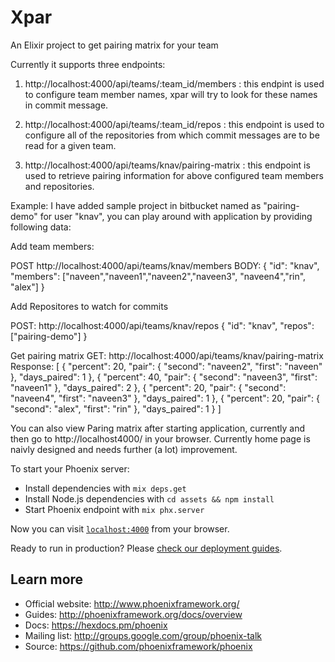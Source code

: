 # Xpar
An Elixir project to get pairing matrix for your team

Currently it supports three endpoints:
1) http://localhost:4000/api/teams/:team_id/members : this endpint is used to configure team member names, xpar 
will try to look for these names in commit message.

2) http://localhost:4000/api/teams/:team_id/repos : this endpoint is used to configure all of the repositories from which commit messages are to be read for a given team.
3) http://localhost:4000/api/teams/knav/pairing-matrix : this endpoint is used to retrieve pairing information for above configured team members and repositories.


Example:
I have added sample project in bitbucket named as "pairing-demo" for user "knav", you can play around with application by providing following data:

Add team members:

POST http://localhost:4000/api/teams/knav/members
BODY: 
    {
      "id": "knav",
      "members": ["naveen","naveen1","naveen2","naveen3", "naveen4","rin", "alex"]
     }
     
Add Repositores to watch for commits

POST: http://localhost:4000/api/teams/knav/repos
{
"id": "knav",
"repos": ["pairing-demo"]
}

Get pairing matrix
GET: http://localhost:4000/api/teams/knav/pairing-matrix
Response: 
[
    {
        "percent": 20,
        "pair": {
            "second": "naveen2",
            "first": "naveen"
        },
        "days_paired": 1
    },
    {
        "percent": 40,
        "pair": {
            "second": "naveen3",
            "first": "naveen1"
        },
        "days_paired": 2
    },
    {
        "percent": 20,
        "pair": {
            "second": "naveen4",
            "first": "naveen3"
        },
        "days_paired": 1
    },
    {
        "percent": 20,
        "pair": {
            "second": "alex",
            "first": "rin"
        },
        "days_paired": 1
    }
]

You can also view Paring matrix after starting application, currently  and then go to http://localhost4000/ in  your browser. Currently home page is naivly designed and needs further (a lot) improvement.

To start your Phoenix server:

  * Install dependencies with `mix deps.get`
  * Install Node.js dependencies with `cd assets && npm install`
  * Start Phoenix endpoint with `mix phx.server`

Now you can visit [`localhost:4000`](http://localhost:4000) from your browser.

Ready to run in production? Please [check our deployment guides](http://www.phoenixframework.org/docs/deployment).

## Learn more

  * Official website: http://www.phoenixframework.org/
  * Guides: http://phoenixframework.org/docs/overview
  * Docs: https://hexdocs.pm/phoenix
  * Mailing list: http://groups.google.com/group/phoenix-talk
  * Source: https://github.com/phoenixframework/phoenix
